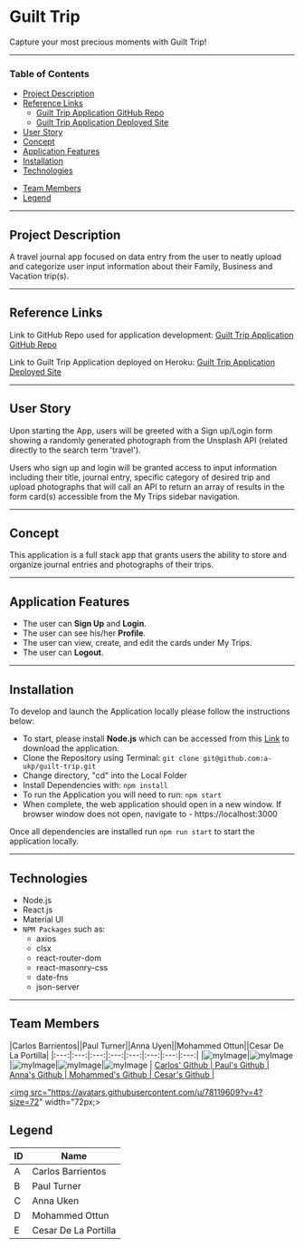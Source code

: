 # Guilt Trip

Capture your most precious moments with Guilt Trip!

---
### Table of Contents

- [Project Description](#project-description)
- [Reference Links](#reference-links)
  - [Guilt Trip Application GitHub Repo](https://github.com/a-ukp/guilt-trip)
  - [Guilt Trip Application Deployed Site]()
- [User Story](#user-story)
- [Concept](#concept)
- [Application Features](#application-features)
- [Installation](#installation)
- [Technologies](#technologies)
<!-- - [Future Development](#future-development) -->
- [Team Members](#team-members)
- [Legend](#legend)

---
## Project Description

A travel journal app focused on data entry from the user to neatly upload and categorize user input information about their Family, Business and Vacation trip(s).

---
## Reference Links

Link to GitHub Repo used for application development:
[Guilt Trip Application GitHub Repo](https://github.com/a-ukp/guilt-trip)

Link to Guilt Trip Application deployed on Heroku:
[Guilt Trip Application Deployed Site]()

---
## User Story

Upon starting the App, users will be greeted with a Sign up/Login form showing a randomly generated photograph from the Unsplash API (related directly to the search term 'travel').

Users who sign up and login will be granted access to input information including their title, journal entry, specific category of desired trip and upload photographs that will call an API to return an array of results in the form card(s) accessible from the My Trips sidebar navigation.

---
## Concept

This application is a full stack app that grants users the ability to store and organize journal entries and photographs of their trips.

---
## Application Features

- The user can **Sign Up** and **Login**.
- The user can see his/her **Profile**.
- The user can view, create, and edit the cards under My Trips.
- The user can **Logout**.

---
## Installation

To develop and launch the Application locally please follow the instructions below:
- To start, please install **Node.js** which can be accessed from this [Link](https://nodejs.org/en/) to download the application.
- Clone the Repository using Terminal: `git clone git@github.com:a-ukp/guilt-trip.git`
- Change directory, "cd" into the Local Folder
- Install Dependencies with: `npm install`
- To run the Application you will need to run: `npm start`
- When complete, the web application should open in a new window. If browser window does not open, navigate to - https://localhost:3000 

Once all dependencies are installed run `npm run start` to start the application locally. 

---
## Technologies

- Node.js
- React.js
- Material UI
- `NPM Packages` such as:
  - axios
  - clsx
  - react-router-dom
  - react-masonry-css
  - date-fns
  - json-server

---
<!-- ## Future Development

For **future** project development, we would like to add the following features to the Application:
- 

--- -->
## Team Members

|Carlos Barrientos||Paul Turner||Anna Uyen||Mohammed Ottun||Cesar De La Portilla|
|:---:|:---:|:---:|:---:|:---:|:---:|:---:|:---:|
|![myImage](https://avatars.githubusercontent.com/u/78119609?v=4?size=72)|![myImage](https://avatars.githubusercontent.com/u/78170157?v=4?size=72)|![myImage](https://avatars.githubusercontent.com/u/79038087?v=4?size=72)|![myImage](https://avatars.githubusercontent.com/u/4733426?v=4?size=72)|![myImage](https://avatars.githubusercontent.com/u/77466119?v=4?size=72)
| <a href="https://github.com/WitnessMyHands" target="_blank">Carlos' Github | <a href="https://github.com/Pgturn68" target="_blank">Paul's Github | <a href="https://github.com/a-ukp" target="_blank">Anna's Github | <a href="https://github.com/MohammedOttun" target="_blank">Mohammed's Github | <a href="https://github.com/DLP713" target="_blank">Cesar's Github |
  
<img src="https://avatars.githubusercontent.com/u/78119609?v=4?size=72" width="72px;>
  
 ## Legend

|ID  |Name  |
|---------|----|
|A     |Carlos Barrientos|
|B     |Paul Turner|
|C     |Anna Uken|
|D     |Mohammed Ottun|
|E     |Cesar De La Portilla|
